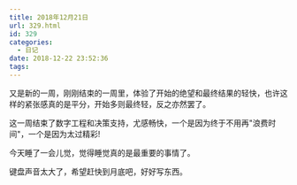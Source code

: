 ```yaml
---
title: 2018年12月21日
url: 329.html
id: 329
categories:
  - 日记
date: 2018-12-22 23:52:36
tags:
---
```


又是新的一周，刚刚结束的一周里，体验了开始的绝望和最终结果的轻快，也许这样的紧张感真的是平分，开始多则最终轻，反之亦然罢了。

这一周结束了数字工程和决策支持，尤感畅快，一个是因为终于不用再"浪费时间"，一个是因为太过精彩!

今天睡了一会儿觉，觉得睡觉真的是最重要的事情了。

键盘声音太大了，希望赶快到月底吧，好好写东西。